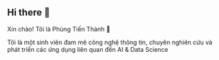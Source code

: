 ## Hi there 👋

Xin chào! Tôi là Phùng Tiến Thành 👋

Tôi là một sinh viên đam mê công nghệ thông tin, chuyên nghiên cứu và phát triển các ứng dụng liên quan đến AI & Data Science
